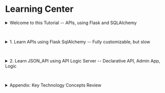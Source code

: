 # Learning Center

<details markdown>

<br>

<summary>Welcome to this Tutorial -- APIs, using Flask and SQLAlchemy</summary>

Problem: network database access (B2B, App Integration, mobile apps).

Solution: RESTful API

http (url <svr, verb, args>, request, response, header)

conceptual framework, not a spec ==> Design Work, Communications (==> Swagger)


Flask and SQLAlchemy (or Django, FASTApi, ...)

Use this Tutorial to learn: 

- Learn APIs, using Flask and SQLAlchemy
- JSON_API, using API Logic Server

These projects use the [Northwind Sample Database](https://apilogicserver.github.io/Docs/Sample-Database/) (customers, orders, products).


| Project | What it is | Use it to... |
|:---- |:------|:-----------|
| 1. Learn APIs using Flask SqlAlchemy | Northwind Database - Single Endpoint | Explore **Flask / SQLAlchemy** basics |
| 2. Learn JSON_API With API Logic Server | Northwind Database - Customized, with Logic | Explore **customizing** with code, and rule-based logic |
| Next Steps | Create other sample databases | More examples - initial project creation from Database |

&nbsp;

---

</details>

&nbsp;

<details markdown>

<br>

<summary>1. Learn APIs using Flask SqlAlchemy -- Fully customizable, but slow</summary>

This first app (_1. Learn Flask / SQLAlchemy_) illustrates a typical framework-based approach for creating projects - a minimal project for seeing core Flask and SQLAlchemy services in action.  Let's run/test it, then explore the code.

To run, use the Run Configuration, and test with `cURL`.  

<details markdown>

<summary>&nbsp;&nbsp;&nbsp;Show me how </summary>

&nbsp;

To run the basic app:

1. Click **Run and Debug** (you should see *0. App Fiddle), and the green button to start the server

2. Copy the `cURL` text, and paste it into the `bash`/`zsh` window

![](https://github.com/ApiLogicServer/Docs/blob/main/docs/images/tutorial/1-basic-app-tutorial.png?raw=true)

</details>

&nbsp;

You can review the code ([here's the readme](./1.%20App_Fiddle/readme.md)).

When you are done, **stop** the server.

&nbsp;

<details markdown>

<summary>&nbsp;&nbsp;&nbsp;--> Fully Customizable, but Faster Would Be Better</summary>

&nbsp;

Frameworks are flexible, and leverage your existing dev environment (IDE, git, etc).  But the manual effort is time-consuming, and complex.  This minimal project **does not provide:**

<img align="right" width="150" height="150" src="https://github.com/ApiLogicServer/Docs/blob/main/docs/images/vscode/app-fiddle/horse-feathers.jpg?raw=true" alt="Horse Feathers">

* an API endpoint for each table

    * We saw above it's straightforward to provide a *single endpoint.*  It's quite another matter -- ***weeks to months*** -- to provide endpoints for **all** the tables, with pagination, filtering, and related data access.  That's a horse of an entirely different feather.<br><br>

* a User Interface

* any security, or business logic (multi-table derivations and constraints).

Below, we'll see an approach that combines the ***flexibility of a framework with the speed of low-code.***

</details>

&nbsp;

You might want to close _1. Learn APIs using Flask SqlAlchemy..._, above.

&nbsp;

---

</details>

&nbsp;



<details markdown>

<summary>2. Learn JSON_API using API Logic Server -- Declarative API, Admin App, Logic</summary>

<br>

This project implements a **JSON:API** that enforces multi-table constraints and derivations, and an Admin App.  It was built using API Logic Server (discussed below).

Let's &nbsp;  a) Run the project, &nbsp; b) Explore the JSON:API, &nbsp; and c) Explore API Logic Server.

&nbsp;


<details markdown>

<summary>&nbsp;&nbsp;&nbsp;a) Run the project</summary>

&nbsp;

1. Restart the Server:

    1. Click **Run and Debug**
    2. Use the dropdown to select **3. API Logic Project: Logic**, and
    3. Click the green button to start the server
<br><br>

2. Start the Browser at localhost:5656, using the **url shown in the console log**

![](https://apilogicserver.github.io/Docs/images/tutorial/2-apilogicproject-tutorial.png)

</details run project 2>

&nbsp;

<details markdown>

<summary>&nbsp;&nbsp;&nbsp;b) Explore JSON:API </summary>

&nbsp;

Unlike SQL which defines a predictable syntax, RESTful API elments are programmer-defined -- what arguments, response formats etc.  This means you need to design the API style, a time-consuming and complex task.

JSON:API addresses by defining a **standard API style**.  This saves design time and provides predictablilty.

JSON:API also answers a key design challenge of APIs by making them *consumer-defined*.  This enables other organizations and business partners to  **self-service** their own API needs.

This project implements the JSON:API style, providing:

* an endpoint for each table, with CRUD support - create, read, update and delete

* Get requests provide filtering, sorting, pagination, including related data access, based on relationships in the models file (typically derived from foreign keys)

* Automatic Swagger: from the **Home** page of the Admin App

  1. Click **2. API, with oas/Swagger**
  2. Click **Customer**
  3. Click **Get**
  4. Click **Try it out**
  5. Click **Execute**:

![](https://apilogicserver.github.io/Docs/images/tutorial/explore-api.png)  

Note the `include` argument; you can specify:

```
OrderList,OrderList.OrderDetailList,OrderList.OrderDetailList.Product
```

You can paste the `Customer` response into tools like [jsongrid](https://jsongrid.com/json-grid):

![](https://apilogicserver.github.io/Docs/images/tutorial/jsongrid.png)

Impl: models.py, expose_models (Python as DSL)

Enforces logic and security - automatic partitioning of logic from (each) client app

</details what is json:api>

&nbsp;
<details markdown>

<summary>&nbsp;&nbsp;&nbsp;c) Explore API Logic Server </summary>

&nbsp;

**Explore info here**

<details markdown>

<summary>&nbsp;&nbsp;&nbsp;What is API Logic Server </summary>

&nbsp;

**What is Installed**

API Logic server installs with `pip`, in a docker container, or in codespaces.  As shown below, it consists of a:

* **CLI:** the `ApiLogicServer create` command you saw above
* **Runtime Packages:** for API, UI and Logic execution<br>


![](https://apilogicserver.github.io/Docs/images/Architecture-What-Is.png)

&nbsp;

**Development Architecture**

It operates as shown below:

* A) Create your database as usual

* B) Use the CLI to generate an executable project

  * The system reads your database to create an executable API Logic Project

* C) Customize and debug it in VSCode, PyCharm, etc.


![](https://apilogicserver.github.io/Docs/images/creates-and-runs.png)

&nbsp;

**Standard, Scalable Modern Architecture**

* A modern 3-tiered architecture, accessed by **APIs**
* Logic is **automatically reused**, factored out of web apps and custom services
* **Containerized** for scalable cloud deployment - the project includes a dockerfile to containerize it to DockerHub.


![API Logic Server Intro](https://apilogicserver.github.io/Docs/images/Architecture.png)

</details what is api logic server>

&nbsp;

In addition to standard Flask/SQLAlchemy use, you can declare rules for multi-table derivations and constraints.  Declare rules using Python as a DSL, leveraging IDE support for type-checking, code completion, logging and debugging.

Rules are extensible using standard Python.  This enables you to address non-database oriented logic such as sending mail or messages.<br><br>

**Rules operate like a spreadsheet**

Rules plug into SQLAlchemy events, and execute as follows:

| Logic Phase | Why It Matters |
|:-----------------------------|:---------------------|
| **Watch** for changes at the attribute level | Performance - Automatic Attribute-level Pruning |
| **React** if referenced data is changed | Ensures Reuse - Invocation is automatic<br>Derivations are optimized (e.g. *adjustment updates* - not aggregate queries) |
| **Chain** to other referencing data | Simplifies Maintenance - ordering is automatic |

&nbsp;

Customizations are illustrated in the project [`3. Logic`](3.%20Logic/).  To see the effect of the changes, run the app like this:

1. **Stop the server** using the red "stop" button.
2. **Restart the server** with the same procedure as Step 2, above, but choose Run Configuration ***3. Logic***.<br>

<details markdown>

<summary>&nbsp;&nbsp;&nbsp;&nbsp;&nbsp;&nbsp;&nbsp;Remind me how</summary>

&nbsp;

1. Restart the Server:

    1. Click **Run and Debug**
    2. Use the dropdown to select **3. API Logic Project: Logic**, and
    3. Click the green button to start the server
<br><br>

2. Start the Browser at localhost:5656, using the **url shown in the console log**

![](https://apilogicserver.github.io/Docs/images/tutorial/2-apilogicproject-tutorial.png)

</details remind me how>

&nbsp;


Use the [```Detailed Tutorial```](3.%20Logic/Tutorial.md) to further explore this app.  

&nbsp;

<details markdown>

&nbsp;

<summary>Key Takeaways: Instant App/API, Fully Flexible, Unique Declarative Rules</summary>

You have seen the **fastest and simplest** way to create **modern, scalable API-based database systems:**

1. Use the `ApiLogicServer create` command to create a Flask/SQLAlchemy project from your database. Zero learning curve. Projects are **instantly executable**, providing:

    * **an Admin App:** multi-page, multi-table apps -- ready for business user agile collaboration
    * **an API:** end points for each table, with filtering, sorting, pagination and related data access -- ready for custom app dev<br><br>

2. **Open Flexibility:** leverage standards for development and deployment:

    * Dev: customize and debug with **<span style="background-color:Azure;">standard dev tools</span>**.  Use *your IDE (e.g. <span style="background-color:Azure;">VSCode, PyCharm</span>)*, <span style="background-color:Azure;">Python</span>, and Flask/SQLAlchemy to create new services.  Manage projects with <span style="background-color:Azure;">GitHub</span>.

    * Deploy: **containerize** your project - deploy on-premise or to the cloud <span style="background-color:Azure;">(Azure, AWS, etc)</span>.
    
    * *Flexible as a framework, Faster then Low Code for Admin Apps*

3. ***Declare* security and multi-table constraint/validation logic**, using **declarative spreadsheet-like rules**.  Addressing the backend *half* of your system, logic consists of rules, extensible with Python event code.

     * *40X more concise than code - unique to API Logic Server*<br><br>

</details key takeaways>

&nbsp;

<details markdown>

&nbsp;

<summary>Notes, Next Steps: New Projects</summary>

**Project Structure**

<details markdown>

&nbsp;

<summary>Project Structure</summary>

This tutorial is actually 3 independent projects.  When you create a project using `ApiLogicServer create --project_name=my_project`, the system will create a free-standing project.  The project will include your container settings, IDE settings etc, so you can just open it your IDE to run and debug.

</details project structure>

&nbsp;

**Creating New Projects**

<details markdown>

<summary>Creating New Projects</summary>

As shown above, it's easy to create projects with a single command.  To help you explore, ApiLogicServer provides several pre-installed sqlite sample databases:

```bash
cd tutorial

ApiLogicServer create --db_url=sqlite:///sample_db.sqlite --project_name=nw

# that's a bit of a mouthful, so abbreviations are provided for pre-included samples
ApiLogicServer create --project_name=nw --db_url=nw-                       # same sample as 2, above
ApiLogicServer create --project_name=chinook --db_url=chinook              # artists and albums
ApiLogicServer create --project_name=classicmodels --db_url=classicmodels  # customers, orders
ApiLogicServer create --project_name=todo --db_url=todo                    # 1 table database

```
Then, **restart** the server as above, using the pre-created Run Configuration for `Execute <new project>`.<br><br>

> Next, try it on your own databases: if you have a database, you can have an API and an Admin app in minutes.

&nbsp;

<details markdown>

<summary> SQLAlchemy url required for your own databases </summary>

&nbsp;

The system provides shorthand notations for the pre-installed sample databases above.  For your own databases, you will need to provide a SQLAlchemy URI for the `db_url` parameter.  These can be tricky - try `ApiLogicServer examples`, or, when all else fails, [try the docs](https://apilogicserver.github.io/Docs/Database-Connectivity/).

Click here for the [docs](https://apilogicserver.github.io/Docs/).

</details url>

</details new projects>

</details notes next steps>

</details explore api logic server>

&nbsp;

&nbsp;

---

</details 2. JSON_API>

&nbsp;

<details markdown>

<summary>Appendix: Key Technology Concepts Review</summary>


<p align="center">
  <h2 align="center">Key Technology Concepts</h2>
</p>
<p align="center">
  Select a skill of interest, and<br>Click the link to see sample code
</p>
&nbsp;


| Tech Area | Skill | App_Fiddle Example | APILogicProject Logic Example | Notes   |
|:---- |:------|:-----------|:--------|:--------|
| __Flask__ | Setup | [```flask_basic.py```](0.%20App_Fiddle/flask_basic.py) |  [```api_logic_server_run.py```](3.%20Logic/api_logic_server_run.py) |  |
|  | Events | |  [```ui/admin/admin_loader.py```](3.%20Logic/ui/admin/admin_loader.py) |  |
| __API__ | Create End Point | [```api/end_points.py```](0.%20App_Fiddle/api/end_points.py) | [```api/customize_api.py```](3.%20Logic/api/customize_api.py) |  see `def order():` |
|  | Call endpoint |  | [```test/.../place_order.py```](3.%20Logic/test/api_logic_server_behave/features/steps/place_order.py) | |
| __Config__ | Config | [```config.py```](3.%20Logic/config.py) | | |
|  | Env variables |  | [```config.py```](3.%20Logic/config.py) | os.getenv(...)  |
| __SQLAlchemy__ | Data Model Classes | [```database/models.py```](3.%20Logic/database/models.py) |  |  |
|  | Read / Write | [```api/end_points.py```](3.%20Basic_App/api/end_points.py) | [```api/customize_api.py```](3.%20Logic/api/customize_api.py) | see `def order():`  |
|  | Multiple Databases |  | [```database/bind_databases.py```](3.%20Logic/database/bind_databases.py) |   |
|  | Events |  | [```security/system/security_manager.py```](3.%20Logic/security/system/security_manager.py) |  |
| __Logic__ | Business Rules | n/a | [```logic/declare_logic.py```](3.%20Logic/logic/declare_logic.py) | ***Unique*** to API Logic Server  |
| __Security__ | Multi-tenant | n/a | [```security/declare_security.py```](3.%20Logic/security/declare_security.py) |   |
| __Behave__ | Testing |  | [```test/.../place_order.py```](3.%20Logic/test/api_logic_server_behave/features/steps/place_order.py) |  |
| __Alembic__ | Schema Changes |  | [```database/alembic/readme.md```](3.%20Logic/database/alembic/readme.md) |   |
| __Docker__ | Dev Env | | [```.devcontainer/devcontainer.json```](.devcontainer/devcontainer.json) | See also "For_VS_Code.dockerFile" |
|  | Containerize Project |  | [```devops/docker/build-container.dockerfile```](3.%20Logic/devops/docker/build-container.dockerfile) |  |